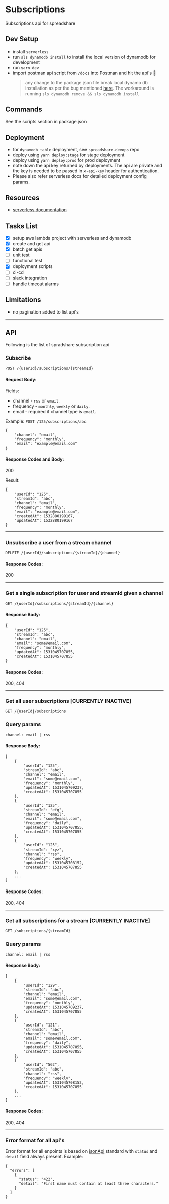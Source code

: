 # Subscriptions

Subscriptions api for spreadshare

## Dev Setup

- install `serverless`
- run `sls dynamodb install` to install the local version of dynamodb for development
- run `yarn dev`
- import postman api script from `/docs` into Postman and hit the api's 🍻
  > any change to the package.json file break local dynamo db installation as per the bug mentioned [here](https://github.com/99xt/serverless-dynamodb-local/issues/127). The workaround is running `sls dynamodb remove && sls dynamodb install`

## Commands

See the scripts section in package.json

## Deployment

- for `dynamodb table` deployment, see `spreadshare-devops` repo
- deploy using `yarn deploy:stage` for stage deployment
- deploy using `yarn deploy:prod` for prod deployment
- note down the api key returned by deployments. The api are private and the key is needed to be passed in `x-api-key` header for authentication.
- Please also refer serverless docs for detailed deployment config params.

## Resources

- [serverless documentation](https://serverless.com/)

## Tasks List

- [x] setup aws lambda project with serverless and dynamodb
- [x] create and get api
- [x] batch get apis
- [ ] unit test
- [ ] functional test
- [x] deployment scripts
- [ ] ci-cd
- [ ] slack integration
- [ ] handle timeout alarms

## Limitations

- no pagination added to list api's

---

## API

Following is the list of spradshare subscription api

### Subscribe

`POST /{userId}/subscriptions/{streamId}`

#### Request Body:

Fields:

- channel - `rss` or `email`.
- frequency - `monthly`, `weekly` or `daily`.
- email - required if channel type is `email`.

Example:
`POST /125/subscriptions/abc`

```
{
	"channel": "email",
	"frequency": "monthly",
	"email": "example@email.com"
}
```

#### Response Codes and Body:

200

Result:

```
{
    "userId": "125",
    "streamId": "abc",
    "channel": "email",
    "frequency": "monthly",
    "email": "example@email.com",
    "createdAt": 1532880199167,
    "updatedAt": 1532880199167
}
```

---

### Unsubscribe a user from a stream channel

`DELETE /{userId}/subscriptions/{streamId}/{channel}`

#### Response Codes:

200

---

### Get a single subscription for user and streamId given a channel

`GET /{userId}/subscriptions/{streamId}/{channel}`

#### Response Body:

```
{
    "userId": "125",
    "streamId": "abc",
    "channel": "email",
    "email": "some@email.com",
    "frequency": "monthly",
    "updatedAt": 1531045707855,
    "createdAt": 1531045707855
}
```

#### Response Codes:

200, 404

---

### Get all user subscriptions [CURRENTLY INACTIVE]

`GET /{userId}/subscriptions`

### Query params

`channel: email | rss`

#### Response Body:

```
[
    {
        "userId": "125",
        "streamId": "abc",
        "channel": "email",
        "email": "some@email.com",
        "frequency": "monthly",
        "updatedAt": 1531045709237,
        "createdAt": 1531045707855
    },
    {
        "userId": "125",
        "streamId": "efg",
        "channel": "email",
        "email": "some@email.com",
        "frequency": "daily",
        "updatedAt": 1531045707855,
        "createdAt": 1531045707855
    },
    {
        "userId": "125",
        "streamId": "xyz",
        "channel": "rss",
        "frequency": "weekly",
        "updatedAt": 1531045708152,
        "createdAt": 1531045707855
    },
    ...
]
```

#### Response Codes:

200, 404

---

### Get all subscriptions for a stream [CURRENTLY INACTIVE]

`GET /subscriptions/{streamId}`

### Query params

`channel: email | rss`

#### Response Body:

```
[
    {
        "userId": "129",
        "streamId": "abc",
        "channel": "email",
        "email": "some@email.com",
        "frequency": "monthly",
        "updatedAt": 1531045709237,
        "createdAt": 1531045707855
    },
    {
        "userId": "121",
        "streamId": "abc",
        "channel": "email",
        "email": "some@email.com",
        "frequency": "daily",
        "updatedAt": 1531045707855,
        "createdAt": 1531045707855
    },
    {
        "userId": "562",
        "streamId": "abc",
        "channel": "rss",
        "frequency": "weekly",
        "updatedAt": 1531045708152,
        "createdAt": 1531045707855
    },
    ...
]
```

#### Response Codes:

200, 404

---

### Error format for all api's

Error format for all enpoints is based on [jsonApi](http://jsonapi.org/examples/#error-objects-basics) standard with `status` and `detail` field always present.
Example:

```
{
  "errors": [
    {
      "status": "422",
      "detail": "First name must contain at least three characters."
    }
  ]
}
```
